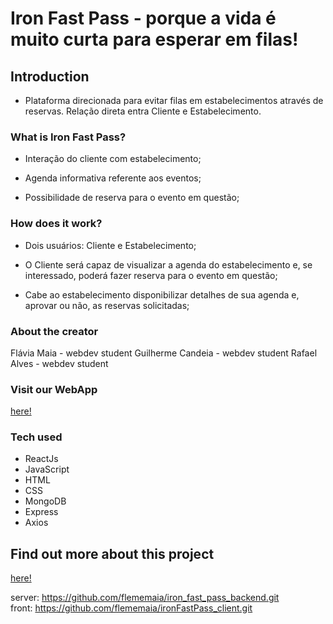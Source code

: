 # Iron Fast Pass - porque a vida é muito curta para esperar em filas!

## Introduction

- Plataforma direcionada para evitar filas em estabelecimentos através de reservas. Relação direta entra Cliente e Estabelecimento.


### What is Iron Fast Pass?

- Interação do cliente com estabelecimento;

- Agenda informativa referente aos eventos;

- Possibilidade de reserva para o evento em questão;


### How does it work?

- Dois usuários: Cliente e Estabelecimento;

- O Cliente será capaz de visualizar a agenda do estabelecimento e, se interessado, poderá fazer reserva para o evento em questão;

- Cabe ao estabelecimento disponibilizar detalhes de sua agenda e, aprovar ou não, as reservas solicitadas;


### About the creator

Flávia Maia - webdev student
Guilherme Candeia - webdev student
Rafael Alves - webdev student

  
### Visit our WebApp

[here!](https://ironfastpass.netlify.app/)
 

### Tech used
 
 - ReactJs
 - JavaScript
 - HTML
 - CSS 
 - MongoDB
 - Express
 - Axios 
 

## Find out more about this project

[here!](https://docs.google.com/presentation/d/1RWfJkCb_HCIK9nnYw_Uc6VmvsCb8juOoeNC-dgK_6GE/edit#slide=id.ge6a94418b3_0_144)

server: https://github.com/flememaia/iron_fast_pass_backend.git
<br/>
front: https://github.com/flememaia/ironFastPass_client.git

